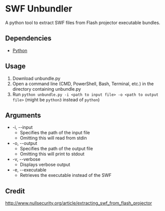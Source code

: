 # SWF Unbundler
A python tool to extract SWF files from Flash projector executable bundles.

## Dependencies
- [Python](https://www.python.org/downloads)

## Usage
1. Download unbundle.py
2. Open a command line (CMD, PowerShell, Bash, Terminal, etc.) in the directory containing unbundle.py
3. Run `python unbundle.py -i <path to input file> -o <path to output file>` (might be `python3` instead of `python`)

## Arguments
- \-i, \--input
	+ Specifies the path of the input file
	+ Omitting this will read from stdin
- \-o, \--output
	+ Specifies the path of the output file
	+ Omitting this will print to stdout
- \-v, \--verbose
	+ Displays verbose output
- \-e, \--executable
	+ Retrieves the executable instead of the SWF

## Credit
http://www.nullsecurity.org/article/extracting_swf_from_flash_projector
